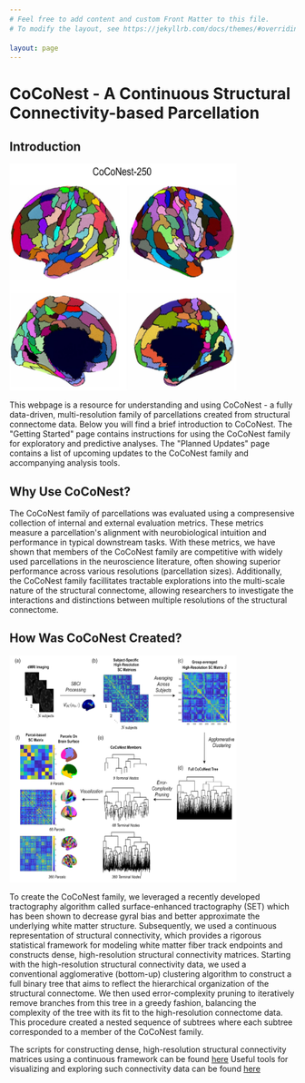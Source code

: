 ```yaml
---
# Feel free to add content and custom Front Matter to this file.
# To modify the layout, see https://jekyllrb.com/docs/themes/#overriding-theme-defaults

layout: page    
---
```


# CoCoNest - A Continuous Structural Connectivity-based Parcellation

## Introduction 


<img src="imgs/coconest_250.jpg" width="400" height="400">

This webpage is a resource for understanding and using CoCoNest - a fully data-driven, multi-resolution family of parcellations created from structural connectome data. Below you will find a brief introduction to CoCoNest. The "Getting Started" page contains instructions for using the CoCoNest family for exploratory and predictive analyses. The "Planned Updates" page contains a list of upcoming updates to the CoCoNest family and accompanying analysis tools.  


## Why Use CoCoNest? 

The CoCoNest family of parcellations was evaluated using a compresensive collection of internal and external evaluation metrics. These metrics measure a parcellation's alignment with neurobiological intuition and performance in typical downstream tasks. With these metrics, we have shown that members of the CoCoNest family are competitive with widely used parcellations in the neuroscience literature, often showing superior performance across various resolutions (parcellation sizes). Additionally, the CoCoNest family facillitates tractable explorations into the multi-scale nature of the structural connectome, allowing researchers to investigate the interactions and distinctions between multiple resolutions of the structural connectome.  

## How Was CoCoNest Created?

<img src="imgs/parc_pipeline.jpg" width="400" height="400">

To create the CoCoNest family, we leveraged a recently developed tractography algorithm called surface-enhanced tractography (SET) which has been shown to decrease gyral bias and better approximate the underlying white matter structure. Subsequently, we used a continuous representation of structural connectivity, which provides a rigorous statistical framework for modeling white matter fiber track endpoints and constructs dense, high-resolution structural connectivity matrices. Starting with the high-resolution structural connectivity data, we used a conventional agglomerative (bottom-up) clustering algorithm to construct a full binary tree that aims to reflect the hierarchical organization of the structural connectome. We then used error-complexity pruning to iteratively remove branches from this tree in a greedy fashion, balancing the complexity of the tree with its fit to the high-resolution connectome data. This procedure created a nested sequence of subtrees where each subtree corresponded to a member of the CoCoNest family.

The scripts for constructing dense, high-resolution structural connectivity matrices using a continuous framework can be found [here](https://github.com/sbci-brain/SBCI_Pipeline)
Useful tools for visualizing and exploring such connectivity data can be found [here]( https://github.com/sbci-brain/SBCI_Toolkit)


